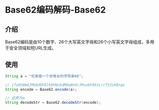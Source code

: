 Base62编码解码-Base62
===

## 介绍

Base62编码是由10个数字、26个大写英文字母和26个小写英文字母组成，多用于安全领域和短URL生成。

## 使用

```java
String a = "伦家是一个非常长的字符串66";

// 17vKU8W4JMG8dQF8lk9VNnkdMOeWn4rJMva6F0XsLrrT53iKBnqo
String encode = Base62.encode(a);

// 还原为a
String decodeStr = Base62.decodeStr(encode);
```

